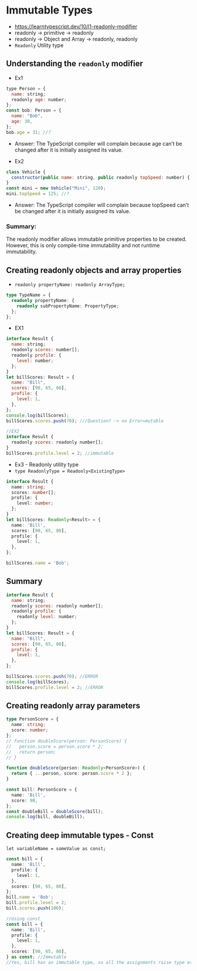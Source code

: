 # Immutable Types

- https://learntypescript.dev/10/l1-readonly-modifier
- readonly -> primitive -> readonly
- readonly -> Object and Array -> readonly, readonly
- `Readonly` Utility type

## Understanding the `readonly` modifier

- Ex1

```js
type Person = {
  name: string;
  readonly age: number;
};
const bob: Person = {
  name: "Bob",
  age: 30,
};
bob.age = 31; //?
```

- Answer: The TypeScript compiler will complain because age can’t be changed after it is initially assigned its value.

- Ex2

```js
class Vehicle {
  constructor(public name: string, public readonly topSpeed: number) { }
}
const mini = new Vehicle("Mini", 120);
mini.topSpeed = 125; //?
```

- Answer: The TypeScript compiler will complain because topSpeed can’t be changed after it is initially assigned its value.

### Summary:

The readonly modifier allows immutable primitive properties to be created. However, this is only compile-time immutability and not runtime immutability.

## Creating readonly objects and array properties

- `readonly propertyName: readonly ArrayType;`

```ts
type TypeName = {
  readonly propertyName: {
    readonly subPropertyName: PropertyType;
  };
};
```

- EX1

```js
interface Result {
  name: string;
  readonly scores: number[];
  readonly profile: {
    level: number;
  };
}
let billScores: Result = {
  name: "Bill",
  scores: [90, 65, 80],
  profile: {
    level: 1,
  },
};
console.log(billScores);
billScores.scores.push(70); ///Question? -> no Error=mutable

//EX2
interface Result {
  readonly scores: readonly number[];
}
billScores.profile.level = 2; //immutable
```

- Ex3 - Readonly utility type
- `type ReadonlyType = Readonly<ExistingType>`

```ts
interface Result {
  name: string;
  scores: number[];
  profile: {
    level: number;
  };
}
let billScores: Readonly<Result> = {
  name: 'Bill',
  scores: [90, 65, 80],
  profile: {
    level: 1,
  },
};

billScores.name = 'Bob';
```

## Summary

```js
interface Result {
  name: string;
  readonly scores: readonly number[];
  readonly profile: {
    readonly level: number;
  };
}
let billScores: Result = {
  name: "Bill",
  scores: [90, 65, 80],
  profile: {
    level: 1,
  },
};

billScores.scores.push(70); //ERROR
console.log(billScores);
billScores.profile.level = 2; //ERROR
```

## Creating readonly array parameters

```ts
type PersonScore = {
  name: string;
  score: number;
};
// function doubleScore(person: PersonScore) {
//   person.score = person.score * 2;
//   return person;
// }

function doubleScore(person: Readonly<PersonScore>) {
  return { ...person, score: person.score * 2 };
}

const bill: PersonScore = {
  name: 'Bill',
  score: 90,
};
const doubleBill = doubleScore(bill);
console.log(bill, doubleBill);
```

## Creating deep immutable types - Const

`let variableName = someValue as const;`

```ts
const bill = {
  name: 'Bill',
  profile: {
    level: 1,
  },
  scores: [90, 65, 80],
};
bill.name = 'Bob';
bill.profile.level = 2;
bill.scores.push(100);

//Using const
const bill = {
  name: 'Bill',
  profile: {
    level: 1,
  },
  scores: [90, 65, 80],
} as const; //Immutable
//Yes, bill has an immutable type, so all the assignments raise type errors now.
```
